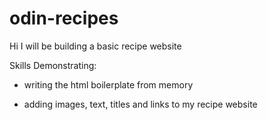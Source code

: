 # odin-recipes

Hi I will be building a basic recipe website

Skills Demonstrating:
- writing the html boilerplate from memory

- adding images, text, titles and links to my recipe website
